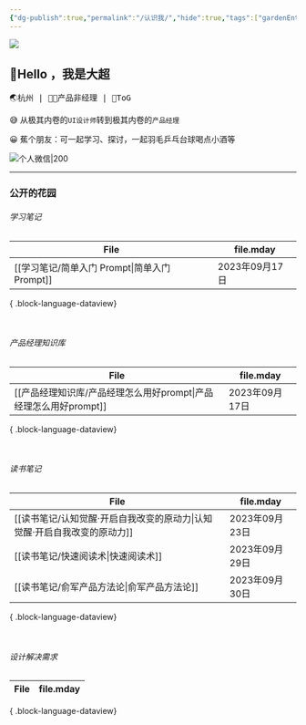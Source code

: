 ```yaml
---
{"dg-publish":true,"permalink":"/认识我/","hide":true,"tags":["gardenEntry"],"noteIcon":"","created":"2023-08-20T15:43:41.343+08:00","updated":"2023-09-22T21:56:47.302+08:00"}
---
```


![](https://s2.loli.net/2023/08/26/sOjVklCpUMTu17v.png)
## 👋Hello ，我是大超

<kbd>🌏杭州   |  👨‍💻产品非经理  | 🤵ToG</kbd>


😅 从极其内卷的`UI设计师`转到极其内卷的`产品经理`

😀 蕉个朋友：可一起学习、探讨，一起羽毛乒乓台球喝点小酒等

![个人微信|200](https://s2.loli.net/2023/08/23/L6nKkcS5ImzMXOE.png)

---

### 公开的花园

###### 学习笔记
| File                                 | file.mday    |
| ------------------------------------ | ------------ |
| [[学习笔记/简单入门 Prompt\|简单入门 Prompt]] | 2023年09月17日  |

{ .block-language-dataview}

<br>

###### 产品经理知识库
| File                                          | file.mday    |
| --------------------------------------------- | ------------ |
| [[产品经理知识库/产品经理怎么用好prompt\|产品经理怎么用好prompt]] | 2023年09月17日  |

{ .block-language-dataview}

<br>

###### 读书笔记
| File                                         | file.mday    |
| -------------------------------------------- | ------------ |
| [[读书笔记/认知觉醒·开启自我改变的原动力\|认知觉醒·开启自我改变的原动力]] | 2023年09月23日  |
| [[读书笔记/快速阅读术\|快速阅读术]]                     | 2023年09月29日  |
| [[读书笔记/俞军产品方法论\|俞军产品方法论]]                 | 2023年09月30日  |

{ .block-language-dataview}

<br>

###### 设计解决需求
| File | file.mday |
| ---- | --------- |

{ .block-language-dataview}